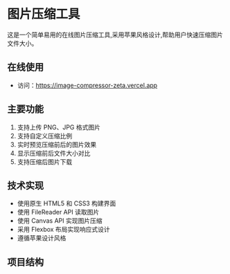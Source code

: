 # 图片压缩工具

这是一个简单易用的在线图片压缩工具,采用苹果风格设计,帮助用户快速压缩图片文件大小。

## 在线使用
- 访问：https://image-compressor-zeta.vercel.app

## 主要功能

1. 支持上传 PNG、JPG 格式图片
2. 支持自定义压缩比例
3. 实时预览压缩前后的图片效果
4. 显示压缩前后文件大小对比
5. 支持压缩后图片下载

## 技术实现
- 使用原生 HTML5 和 CSS3 构建界面
- 使用 FileReader API 读取图片
- 使用 Canvas API 实现图片压缩
- 采用 Flexbox 布局实现响应式设计
- 遵循苹果设计风格

## 项目结构 
